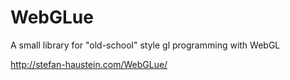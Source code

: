 # WebGLue

A small library for "old-school" style gl programming with WebGL

http://stefan-haustein.com/WebGLue/

